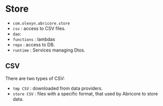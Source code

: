 # Store

* `com.olexyn.abricore.store`
* `csv` : access to CSV files.
* `dao`:
* `functions` : lambdas
* `repo` : access to DB.
* `runtime` : Services managing Dtos.


## CSV

There are two types of CSV:

* `tmp CSV` : downloaded from data providers.
* `store CSV` : files with a specific format, that used by Abricore to store data.
